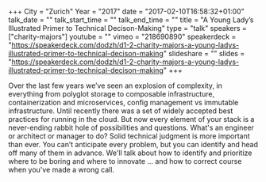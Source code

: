 +++
City = "Zurich"
Year = "2017"
date = "2017-02-10T16:58:32+01:00"
talk_date = ""
talk_start_time = ""
talk_end_time = ""
title = "A Young Lady’s Illustrated Primer to Technical Decison-Making"
type = "talk"
speakers = ["charity-majors"]
youtube = ""
vimeo = "218690890"
speakerdeck = "https://speakerdeck.com/dodzh/d1-2-charity-majors-a-young-ladys-illustrated-primer-to-technical-decison-making"
slideshare = ""
slides = "https://speakerdeck.com/dodzh/d1-2-charity-majors-a-young-ladys-illustrated-primer-to-technical-decison-making"
+++

Over the last few years we’ve seen an explosion of complexity, in everything from polyglot 
storage to composable infrastructure, containerization and microservices, config management 
vs immutable infrastructure. Until recently there was a set of widely accepted best 
practices for running in the cloud. But now every element of your stack is a never-ending 
rabbit hole of possibilities and questions. What's an engineer or architect or manager to 
do? Solid technical judgment is more important than ever. You can’t anticipate every 
problem, but you can identify and head off many of them in advance. We'll talk about how 
to identify and prioritize where to be boring and where to innovate … and how to correct 
course when you've made a wrong call.
